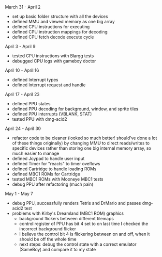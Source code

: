 
March 31 - April 2
- set up basic folder structure with all the devices
- defined MMU and viewed memory as one big array
- defined CPU instructions for executing
- defined CPU instruction mappings for decoding
- defined CPU fetch decode execute cycle

April 3 - April 9
- tested CPU instructions with Blargg tests
- debugged CPU logs with gameboy doctor

April 10 - April 16
- defined Interrupt types
- defined Interrupt request and handle

April 17 - April 23
- defined PPU states
- defined PPU decoding for background, window, and sprite tiles
- defined PPU interrupts (VBLANK, STAT)
- tested PPU with dmg-acid2

April 24 - April 30
- refactor code to be cleaner (looked so much better! should've done a lot of these things originally)
    by changing MMU to direct reads/writes to specific devices rather than storing one big
    internal memory array, so much easier to manage
- defined Joypad to handle user input
- defined Timer for "reacts" to timer oveflows
- defined Cartridge to handle loading ROMs
- defined MBC1 ROMs for Cartridge
- tested MBC1 ROMs with Mooneye MBC1 tests
- debug PPU after refactoring (much pain)

May 1 - May 7
- debug PPU, successfully renders Tetris and DrMario and passes dmg-acid2 test
- problems with Kirby's Dreamland (MBC1 ROM) graphics
    - background flickers between different tilemaps
    - control register of PPU has bit 4 set to on last time I checked the incorrect background flicker
    - I believe the control bit 4 is flickering between on and off, when it should be off the whole time
    - next steps: debug the control state with a correct emulator (SameBoy) and compare it to my state
